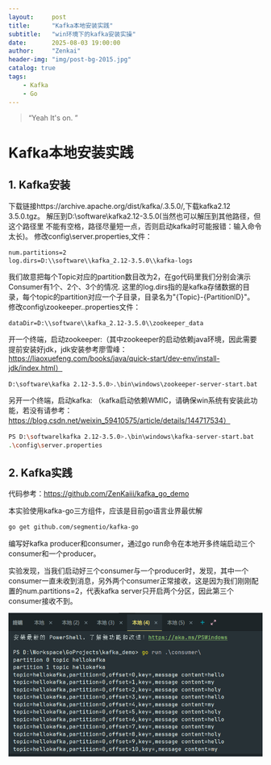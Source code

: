 ```yaml
---
layout:     post
title:      "Kafka本地安装实践"
subtitle:   "win环境下的kafka安装实操"
date:       2025-08-03 19:00:00
author:     "Zenkai"
header-img: "img/post-bg-2015.jpg"
catalog: true
tags:
    - Kafka
    - Go
---
```


> “Yeah It's on. ”

# Kafka本地安装实践

## 1. Kafka安装

下载链接https://archive.apache.org/dist/kafka/.3.5.0/,下载kafka2.12
3.5.0.tgz。
解压到D:\software\kafka2.12-3.5.0(当然也可以解压到其他路径，但这个路径里
不能有空格，路径尽量短一点，否则启动kafka时可能报错：输入命令太长)。
修改config\server.properties,文件：

``````properties
num.partitions=2
log.dirs=D:\\software\\kafka_2.12-3.5.0\\kafka-logs
``````

我们故意把每个Topic对应的partition数目改为2，在go代码里我们分别会演示
Consumer有1个、2个、3个的情况.
这里的log.dirs指的是kafka存储数据的目录，每个topic的partition对应一个子目录，目录名为"{Topic}-{PartitionlD}"。
修改config\zookeeper..properties文件：

``````properties
dataDir=D:\\software\\kafka_2.12-3.5.0\\zookeeper_data
``````

开一个终端，启动zookeeper:（其中zookeeper的启动依赖java环境，因此需要提前安装好jdk，jdk安装参考廖雪峰：https://liaoxuefeng.com/books/java/quick-start/dev-env/install-jdk/index.html）

``````bash
D:\software\kafka 2.12-3.5.0>.\bin\windows\zookeeper-server-start.bat .\config\zookeeper.properties
``````

另开一个终端，启动kafka: （kafka启动依赖WMIC，请确保win系统有安装此功能，若没有请参考：https://blog.csdn.net/weixin_59410575/article/details/144717534）

``````bash
PS D:\softwarelkafka 2.12-3.5.0>.\bin\windows\kafka-server-start.bat
.\config\server.properties
``````



## 2. Kafka实践

代码参考：https://github.com/ZenKaiii/kafka_go_demo

本实验使用kafka-go三方组件，应该是目前go语言业界最优解

``````bash
go get github.com/segmentio/kafka-go
``````

编写好kafka producer和consumer，通过go run命令在本地开多终端启动三个consumer和一个producer。

实验发现，当我们启动好三个consumer与一个producer时，发现，其中一个consumer一直未收到消息，另外两个consumer正常接收，这是因为我们刚刚配置的num.partitions=2，代表kafka server只开启两个分区，因此第三个consumer接收不到。

![kafka_consumer](/img/in-post/kafka-demo/kafka_consumer.png)
